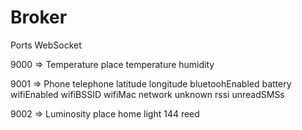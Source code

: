 # Broker

Ports WebSocket

9000 => Temperature
place temperature humidity

9001 => Phone
telephone latitude longitude bluetoohEnabled battery wifiEnabled wifiBSSID wifiMac network unknown rssi unreadSMSs

9002 => Luminosity
place home light 144 reed